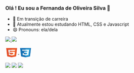 ### Olá ! Eu sou a Fernanda de Oliveira Silva 💜


- 🔭 Em transição de carreira
- 🌱 Atualmente estou estudando HTML, CSS e Javascript
- 😄 Pronouns: ela/dela

 <div>
  <a href="https://github.com/fernandaosilva">
  <img height="140em" src="https://github-readme-stats.vercel.app/api?username=fernandaosilva&show_icons=true&theme=dracula&include_all_commits=true&count_private=true"/>
  <img height="140em" src="https://github-readme-stats.vercel.app/api/top-langs/?username=fernandaosilva&layout=compact&langs_count=7&theme=dracula"/>
</div>

<div style="display: inline_block"><br>
  <img align="center" alt="Feh-HTML" height="30" width="40" src="https://raw.githubusercontent.com/devicons/devicon/master/icons/html5/html5-original.svg">
  <img align="center" alt="Feh-CSS" height="30" width="40" src="https://raw.githubusercontent.com/devicons/devicon/master/icons/css3/css3-original.svg">
  
</div>
  <div> 
    <br>
  <a href="https://instagram.com/feeh.o.s" target="_blank"><img src="https://img.shields.io/badge/-Instagram-%23E4405F?style=for-the-badge&logo=instagram&logoColor=white" target="_blank"></a>
  <a href = "mailto:fernanda.oliveira08@outlook.com"><img src="https://img.shields.io/badge/-Gmail-%23333?style=for-the-badge&logo=gmail&logoColor=white" target="_blank"></a>
  <a href="https://www.linkedin.com/in/fernanda-o-silva/" target="_blank"><img src="https://img.shields.io/badge/-LinkedIn-%230077B5?style=for-the-badge&logo=linkedin&logoColor=white" target="_blank"></a> 
 
 
    

 
</div>
